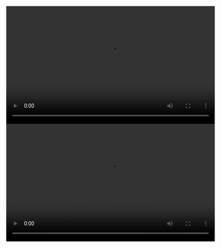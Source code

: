 <video width="560" height="315" controls>
  <source src="Failure.mp4" type="video/mp4">
  Your browser does not support the video tag.
</video>
<video width="560" height="315" controls>
  <source src="Success.mp4" type="video/mp4">
  Your browser does not support the video tag.
</video>
